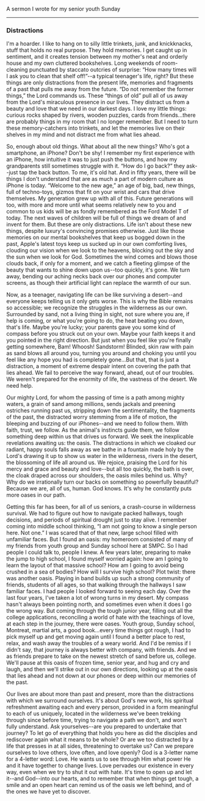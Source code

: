 A sermon I wrote for my senior youth Sunday

---

### Distractions

I'm a hoarder. I like to hang on to silly little trinkets, junk, and
knickknacks, stuff that holds no real purpose. They hold memories. I get caught
up in sentiment, and it creates tension between my mother's neat and orderly
house and my own cluttered bookshelves. Long weekends of room-cleaning
punctuated by staccato outcries of surprise: “How many times will I ask you to
clean that shelf off!”--a typical teenager's life, right? But these things are
only distractions from the present life, memories and fragments of a past that
pulls me away from the future. “Do not remember the former things,” the Lord
commands us. These “things of old” pull all of us away from the Lord's
miraculous presence in our lives. They distract us from a beauty and love that
we need in our darkest days. I love my little things: curious rocks shaped by
rivers, wooden puzzles, cards from friends...there are probably things in my room
that I no longer remember. But I need to turn these memory-catchers into
trinkets, and let the memories live on their shelves in my mind and not distract
me from what lies ahead.

So, enough about old things. What about all the new things? Who's got a
smartphone, an iPhone? Don't be shy! I remember my first experience with an
iPhone, how intuitive it was to just push the buttons, and how my grandparents
still sometimes struggle with it. “How do I go back?” they ask--just tap the
back button. To me, it's old hat. And in fifty years, there will be things I
don't understand that are as much a part of modern culture as iPhone is today.
“Welcome to the new age,” an age of big, bad, new things, full of techno-toys,
gizmos that fit on your wrist and cars that drive themselves. My generation grew
up with all of this. Future generations will too, with more and more until what
seems relatively new to you and common to us kids will be as fondly remembered
as the Ford Model T of today. The next waves of children will be full of things
we dream of and invent for them. But these are only distractions. Life isn't
about these new things, despite luxury's convincing promises otherwise. Just
like those memories on our mental bookshelves that keep us bogged down in the
past, Apple's latest toys keep us sucked up in our own comforting lives,
clouding our vision when we look to the heavens, blocking out the sky and the
sun when we look for God. Sometimes the wind comes and blows those clouds back,
if only for a moment, and we catch a fleeting glimpse of the beauty that wants
to shine down upon us--too quickly, it's gone. We turn away, bending our aching
necks back over our phones and computer screens, as though their artificial
light can replace the warmth of our sun.

Now, as a teenager, navigating life can be like surviving a desert--and everyone
keeps telling us it only gets worse. This is why the Bible remains so
accessible; we recognize the struggles in the wilderness as our own. Surrounded
by sand, not a living thing in sight, not sure where you are, if help is coming,
or what you're going to do, the heat beating you down, that's life. Maybe you're
lucky; your parents gave you some kind of compass before you struck out on your
own. Maybe your faith keeps it and you pointed in the right direction. But just
when you feel like you're finally getting somewhere, Bam! Whoosh! Sandstorm!
Blinded, skin raw with pain as sand blows all around you, turning you around and
choking you until you feel like any hope you had is completely gone...But that,
that is just a distraction, a moment of extreme despair intent on covering the
path that lies ahead. We fail to perceive the way forward, ahead, out of our
troubles. We weren't prepared for the enormity of life, the vastness of the
desert. We need help.

Our mighty Lord, for whom the passing of time is a path among mighty waters, a
grain of sand among millions, sends jackals and preening ostriches running past
us, stripping down the sentimentality, the fragments of the past, the distracted
worry stemming from a life of motion, the bleeping and buzzing of our
iPhones--and we need to follow them. With faith, trust, we follow. As the
animal's instincts guide them, we follow something deep within us that drives us
forward. We seek the inexplicable revelations awaiting us: the oasis. The
distractions in which we cloaked our radiant, happy souls falls away as we bathe
in a fountain made holy by the Lord's drawing it up to show us water in the
wilderness, rivers in the desert, the blossoming of life all around us. We
rejoice, praising the Lord for his mercy and grace and beauty and love--but all
too quickly, the bath is over, the cloak draped across our shoulders, the oasis
miles behind us. Why? Why do we irrationally turn our backs on something so
powerfully beautiful? Because we are, all of us, human. God knows. It's why he
constantly puts more oases in our path.

Getting this far has been, for all of us seniors, a crash-course in wilderness
survival. We had to figure out how to navigate packed hallways, tough decisions,
and periods of spiritual drought just to stay alive. I remember coming into
middle school thinking, “I am not going to know a single person here. Not one.”
I was scared that of that new, large school filled with unfamiliar faces. But I
found an oasis: my homeroom consisted of many of my friends from youth group and
Sunday school here at SMPC. So I had people I could talk to, people I knew. A
few years later, preparing to make the jump to high school, I found myself
worried again: how am I going to learn the layout of that massive school? How am
I going to avoid being crushed in a sea of bodies? How will I survive high
school? Plot twist: there was another oasis. Playing in band builds up such a
strong community of friends, students of all ages, so that walking through the
hallways I saw familiar faces. I had people I looked forward to seeing each day.
Over the last four years, I've taken a lot of wrong turns in my desert. My
compass hasn't always been pointing north, and sometimes even when it does I go
the wrong way. But coming through the tough junior year, filling out all the
college applications, reconciling a world of hate with the teachings of love, at
each step in the journey, there were oases. Youth group, Sunday school,
Montreat, martial arts, a good book...every time things got rough, I had to pick
myself up and get moving again until I found a better place to rest, relax, and
wash away the troubles of a weary world. And I'd be remiss if I didn't say, that
journey is always better with company, with friends. And we as friends prepare
to take on the newest stretch of sand before us, college. We'll pause at this
oasis of frozen time, senior year, and hug and cry and laugh, and then we'll
strike out in our own directions, looking up at the oasis that lies ahead and
not down at our phones or deep within our memories of the past.

Our lives are about more than past and present, more than the distractions with
which we surround ourselves. It's about God's new work, his spiritual
refreshment awaiting each and every person, provided in a form meaningful to
each of us uniquely, located in the wilderness we've been trekking through since
before time, trying to navigate a path we don't, and won't fully understand. Ask
yourselves--are you prepared to undertake that journey? To let go of everything
that holds you here as did the disciples and rediscover again what it means to
be whole? Or are we too distracted by a life that presses in at all sides,
threatening to overtake us? Can we prepare ourselves to love others, love often,
and love openly? God is a 3-letter name for a 4-letter word: Love. He wants us
to see through Him what power He and it have together to change lives. Love
pervades our existence in every way, even when we try to shut it out with hate.
It's time to open up and let it--and God--into our hearts, and to remember that
when things get tough, a smile and an open heart can remind us of the oasis we
left behind, and of the ones we have yet to discover.
